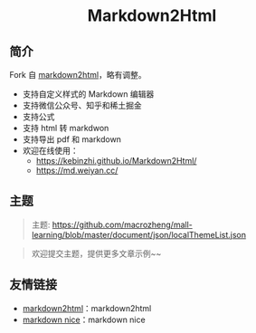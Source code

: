 <div align="center">
</a>
</div>
<h1 align="center">Markdown2Html</h1>

## 简介

Fork 自 [markdown2html](https://github.com/TaleAi/markdown2html)，略有调整。

- 支持自定义样式的 Markdown 编辑器
- 支持微信公众号、知乎和稀土掘金
- 支持公式
- 支持 html 转 markdwon
- 支持导出 pdf 和 markdown
- 欢迎在线使用：
  - https://kebinzhi.github.io/Markdown2Html/
  - https://md.weiyan.cc/

## 主题

> 主题: <https://github.com/macrozheng/mall-learning/blob/master/document/json/localThemeList.json>

> 欢迎提交主题，提供更多文章示例~~

## 友情链接

- [markdown2html](https://github.com/TaleAi/markdown2html)：markdown2html
- [markdown nice](https://mdnice.com/)：markdown nice
